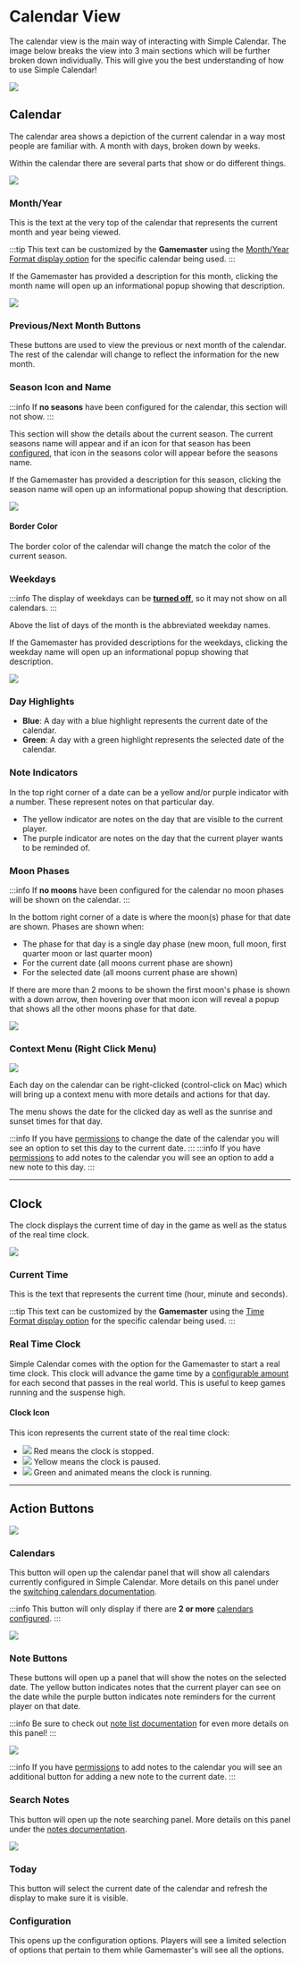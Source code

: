 # Calendar View

The calendar view is the main way of interacting with Simple Calendar. The image below breaks the view into 3 main sections which will be further broken down individually. This will give you the best understanding of how to use Simple Calendar!

![](../images/main-app-overview.png)

## Calendar

The calendar area shows a depiction of the current calendar in a way most people are familiar with. A month with days, broken down by weeks.

Within the calendar there are several parts that show or do different things.

![](../images/calendar-view-detailed.png)

### Month/Year

This is the text at the very top of the calendar that represents the current month and year being viewed. 

:::tip
This text can be customized by the **Gamemaster** using the [Month/Year Format display option](../calendar-configuration/display-options.md) for the specific calendar being used.
:::

If the Gamemaster has provided a description for this month, clicking the month name will open up an informational popup showing that description.

![](../images/month-description-example.png)

### Previous/Next Month Buttons

These buttons are used to view the previous or next month of the calendar. The rest of the calendar will change to reflect the information for the new month.

### Season Icon and Name

:::info
If **no seasons** have been configured for the calendar, this section will not show.
:::

This section will show the details about the current season. The current seasons name will appear and if an icon for that season has been [configured](../calendar-configuration/season-settings.md), that icon in the seasons color will appear before the seasons name.

If the Gamemaster has provided a description for this season, clicking the season name will open up an informational popup showing that description.

![](../images/season-description-example.png)

#### Border Color

The border color of the calendar will change the match the color of the current season.

### Weekdays

:::info
The display of weekdays can be **[turned off](../calendar-configuration/weekday-settings.md)**, so it may not show on all calendars.
:::

Above the list of days of the month is the abbreviated weekday names. 

If the Gamemaster has provided descriptions for the weekdays, clicking the weekday name will open up an informational popup showing that description.

![](../images/weekday-description-example.png)

### Day Highlights

- **Blue**: A day with a blue highlight represents the current date of the calendar.
- **Green**: A day with a green highlight represents the selected date of the calendar.

### Note Indicators

In the top right corner of a date can be a yellow and/or purple indicator with a number. These represent notes on that particular day.

- The yellow indicator are notes on the day that are visible to the current player.
- The purple indicator are notes on the day that the current player wants to be reminded of.

### Moon Phases

:::info
If **no moons** have been configured for the calendar no moon phases will be shown on the calendar.
:::

In the bottom right corner of a date is where the moon(s) phase for that date are shown. Phases are shown when:

- The phase for that day is a single day phase (new moon, full moon, first quarter moon or last quarter moon)
- For the current date (all moons current phase are shown)
- For the selected date (all moons current phase are shown)

If there are more than 2 moons to be shown the first moon's phase is shown with a down arrow, then hovering over that moon icon will reveal a popup that shows all the other moons phase for that date.

![](../images/calendar-multiple-moons.png)

### Context Menu (Right Click Menu)

![](../images/day-context-gif.gif)

Each day on the calendar can be right-clicked (control-click on Mac) which will bring up a context menu with more details and actions for that day.

The menu shows the date for the clicked day as well as the sunrise and sunset times for that day.

:::info
If you have [permissions](../global-configuration/permissions.md) to change the date of the calendar you will see an option to set this day to the current date.
:::
:::info
If you have [permissions](../global-configuration/permissions.md) to add notes to the calendar you will see an option to add a new note to this day.
:::
<hr/>

## Clock

The clock displays the current time of day in the game as well as the status of the real time clock.

![](../images/calendar-clock-display.png)

### Current Time

This is the text that represents the current time (hour, minute and seconds).

:::tip
This text can be customized by the **Gamemaster** using the [Time Format display option](../calendar-configuration/display-options.md) for the specific calendar being used.
:::

### Real Time Clock

Simple Calendar comes with the option for the Gamemaster to start a real time clock. This clock will advance the game time by a [configurable amount](../calendar-configuration/time-settings.md#clock-settings) for each second that passes in the real world. This is useful to keep games running and the suspense high.

#### Clock Icon

This icon represents the current state of the real time clock:

- ![](../images/clock-stopped.png) Red means the clock is stopped.
- ![](../images/clock-paused.png) Yellow means the clock is paused.
- ![](../images/clock-runnings.png) Green and animated means the clock is running.

<hr/>

## Action Buttons

![](../images/calendar-action-buttons.png)

### Calendars

This button will open up the calendar panel that will show all calendars currently configured in Simple Calendar. More details on this panel under the [switching calendars documentation](switching-calendars.md).

:::info
This button will only display if there are **2 or more** [calendars configured](../calendar-configuration/add-remove-switch-calendar). 
:::

![](../images/calendar-calendar-list.png)

### Note Buttons

These buttons will open up a panel that will show the notes on the selected date. The yellow button indicates notes that the current player can see on the date while the purple button indicates note reminders for the current player on that date.

:::info
Be sure to check out [note list documentation](notes/index.md#note-list) for even more details on this panel!
:::

![](../images/calendar-note-list.png) 

:::info
If you have [permissions](../global-configuration/permissions.md) to add notes to the calendar you will see an additional button for adding a new note to the current date.
:::

### Search Notes

This button will open up the note searching panel. More details on this panel under the [notes documentation](notes/index.md).  

![](../images/calendar-search-notes.png)

### Today

This button will select the current date of the calendar and refresh the display to make sure it is visible.

### Configuration

This opens up the configuration options. Players will see a limited selection of options that pertain to them while Gamemaster's will see all the options.
